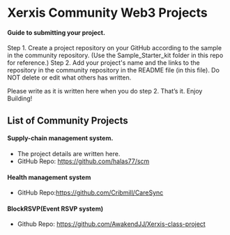 # Xerxis Community Web3 Projects

#### Guide to submitting your project.
Step 1. Create a project repository on your GitHub according to the sample in the community repository. (Use the Sample_Starter_kit folder in this repo for reference.) 
Step 2. Add your project's name and the links to the repository in the community repository in the README file (in this file). Do NOT delete or edit what others has written.

Please write as it is written here when you do step 2.
That’s it. Enjoy Building!

## List of Community Projects
#### Supply-chain management system. 
- The project details are written here.
- GitHub Repo: https://github.com/halas77/scm

#### Health management system 
- GitHub Repo:https://github.com/Cribmill/CareSync

#### BlockRSVP(Event RSVP system)
- Github Repo: https://github.com/AwakendJJ/Xerxis-class-project
